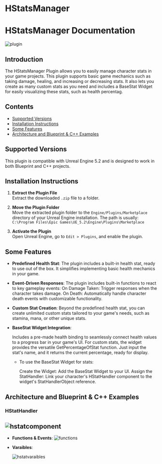 # HStatsManager
# HStatsManager Documentation
![plugin](https://github.com/user-attachments/assets/b778de77-cba1-4cc2-8a2d-e395306edc68)

## Introduction 
The HStatsManager Plugin allows you to easily manage character stats in your game projects. This plugin supports basic game mechanics such as taking damage, healing, and increasing or decreasing stats. It also lets you create as many custom stats as you need and includes a BaseStat Widget for easily visualizing these stats, such as health percentag.

## Contents

- [Supported Versions](#supported-versions)
- [Installation Instructions](#installation-instructions)
- [Some Features](#some-features)
- [Architecture and Blueprint & C++ Examples](#architecture-and-blueprint--c-examples)

## Supported Versions
This plugin is compatible with Unreal Engine 5.2 and is designed to work in both Blueprint and C++ projects.


## Installation Instructions

1. **Extract the Plugin File**  
   Extract the downloaded `.zip` file to a folder.

2. **Move the Plugin Folder**  
   Move the extracted plugin folder to the `Engine/Plugins/Marketplace` directory of your Unreal Engine installation. The path is usually:  
   `C:\Program Files\Epic Games\UE_5.2\Engine\Plugins\Marketplace`

3. **Activate the Plugin**  
   Open Unreal Engine, go to `Edit > Plugins`, and enable the plugin.


## Some Features

- **Predefined Health Stat**: The plugin includes a built-in health stat, ready to use out of the box. It simplifies implementing basic health mechanics in your game.

- **Event-Driven Responses**:
    The plugin includes built-in functions to react to key gameplay events:
        On Damage Taken: Trigger responses when the character takes damage.
        On Death: Automatically handle character death events with customizable functionality.

- **Custom Stat Creation**: Beyond the predefined health stat, you can create unlimited custom stats tailored to your game's needs, such as stamina, mana, or other unique stats.

- **BaseStat Widget Integration**:

    Includes a pre-made health binding to seamlessly connect health values to a progress bar in your game's UI.
    For custom stats, the widget provides the versatile GetPercentageOfStat function. Just input the stat's name, and it returns the current percentage, ready for display.

  - To use the BaseStat Widget for stats:

    Create the Widget: Add the BaseStat Widget to your UI.
    Assign the StatHandler: Link your character's HStatHandler component to the widget's StatHandlerObject reference.


## Architecture and Blueprint & C++ Examples

### HStatHandler
![hstatcomponent](https://github.com/user-attachments/assets/b11cf9b2-eaee-41c6-8da1-f4550ac8fe6c)
 - 
 - **Functions & Events**:
   ![functions](https://github.com/user-attachments/assets/3dafbe43-b463-4a6b-85e9-1b715d4163b3)

 - **Varaibles**:
   
   ![hstatvaraibles](https://github.com/user-attachments/assets/71474f37-d905-4aa8-bf99-7f0f12d9e219)

